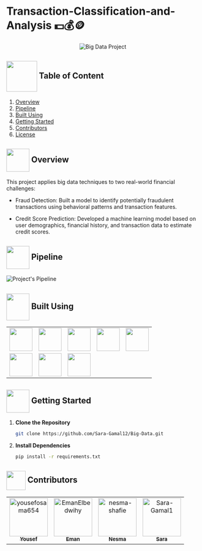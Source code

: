 # Transaction-Classification-and-Analysis 💵💰🪙

<p align="center">
  <img src="https://github.com/user-attachments/assets/70ffa6b8-5628-4c03-a54b-587c0a3f2712" alt="Big Data Project" />
</p>

## <img  align= center width=80px src="giphy.gif">  Table of Content
1. [Overview](#overview)
2. [Pipeline](#piepline)
3. [Built Using](#tools)
4. [Getting Started](#started)
5. [Contributors](#contributors)
6. [License](#license)


<!--  Overview  -->
## <img  align= center width =60px src="https://cdn-icons-png.flaticon.com/512/8632/8632710.png"> Overview <a id="overview"></a>
This project applies big data techniques to two real-world financial challenges:

* Fraud Detection: Built a model to identify potentially fraudulent transactions using behavioral patterns and transaction features.

* Credit Score Prediction: Developed a machine learning model based on user demographics, financial history, and transaction data to estimate credit scores.


<!--  Pipeline  -->
## <img  align= center width =60px src="https://cdn-icons-png.flaticon.com/512/2002/2002051.png"> Pipeline <a id="piepline"></a>
<img src="https://github.com/user-attachments/assets/a29ad9cc-12d1-4fd2-a0ee-9354c6a96cd4" alt="Project's Pipeline" />

<!-- Built Using -->
## <img  align= center width =60px  height =70px src="https://media4.giphy.com/media/ux6vPam8BubuCxbW20/giphy.gif?cid=6c09b952gi267xsujaqufpqwuzeqhbi88q0ohj83jwv6dpls&ep=v1_stickers_related&rid=giphy.gif&ct=s"> Built Using <a id="tools"></a>
<table>
  <tr>
        <td align="center"><img height="60" src ="https://logos-world.net/wp-content/uploads/2021/10/Python-Symbol.png"/></td>
        <td align="center"><img height="60" src ="https://upload.wikimedia.org/wikipedia/commons/thumb/3/38/Jupyter_logo.svg/1200px-Jupyter_logo.svg.png"/></td>
        <td align="center"><img height="60" src ="https://miro.medium.com/v2/resize:fit:765/0*08yGjjxAPbImpkhQ.png"/></td>
        <td align="center"><img height="60" src ="https://cdn.prod.website-files.com/655926fa24195711dbf38624/662815b1f8e7ea8ce6c88ccb_Pandas-logo.webp"/></td>
        <td align="center"><img height="60" src ="https://d33wubrfki0l68.cloudfront.net/e33fd6f372aa5d51e7b0de4bd763bd983251881e/4b0f4/blog/customising-matplotlib/matplot_title_logo.png"/></td>
  <tr>
  </tr>
      <td align="center"><img height="60" src ="https://upload.wikimedia.org/wikipedia/commons/thumb/0/05/Scikit_learn_logo_small.svg/1200px-Scikit_learn_logo_small.svg.png"/></td>
      <td align="center"><img height="60" src ="https://ms-toolsai.gallerycdn.vsassets.io/extensions/ms-toolsai/vscode-ai-remote-web/1.0.0/1724367048666/Microsoft.VisualStudio.Services.Icons.Default"/></td>
      <td align="center"><img height="60" src ="https://miro.medium.com/v2/resize:fit:1200/1*rq98phowGgaUatq-Hx90PQ.png"/></td>
  </tr>
</table>

<!-- Getting Started -->
## <img align="center" width="60px" height="60px" src="https://media3.giphy.com/media/wuZWV7keWqi2jJGzdB/giphy.gif?cid=6c09b952wp4ev7jtywg3j6tt7ec7vr3piiwql2vhrlsgydyz&ep=v1_internal_gif_by_id&rid=giphy.gif&ct=s"> Getting Started <a id="started"></a>

1. **Clone the Repository**
    ```bash
    git clone https://github.com/Sara-Gamal12/Big-Data.git
    ```

2. **Install Dependencies**
    ```bash
    pip install -r requirements.txt
    ```

<!-- Contributors -->
## <img  align= center width=50px height=50px src="https://media1.giphy.com/media/WFZvB7VIXBgiz3oDXE/giphy.gif?cid=6c09b952tmewuarqtlyfot8t8i0kh6ov6vrypnwdrihlsshb&rid=giphy.gif&ct=s"> Contributors <a id = "contributors"></a>
<!-- readme: collaborators -start -->
<table  align='center'> 
<tr>
    <td align="center">
        <a href="https://github.com/yousefosama654">
            <img src="https://avatars.githubusercontent.com/u/93356614?v=4" width="100;" alt="yousefosama654"/>
            <br />
            <sub><b>Yousef</b></sub>
        </a>
    </td>
    <td align="center">
        <a href="https://github.com/EmanElbedwihy">
            <img src="https://avatars.githubusercontent.com/u/120182209?v=4" width="100;" alt="EmanElbedwihy"/>
            <br />
            <sub><b>Eman</b></sub>
        </a>
    </td>
        <td align="center">
        <a href="https://github.com/nesma-shafie">
            <img src="https://avatars.githubusercontent.com/u/120175134?v=4" width="100;" alt="nesma-shafie"/>
            <br />
            <sub><b>Nesma</b></sub>
        </a>
    </td>
    <td align="center">
        <a href="https://github.com/Sara-Gamal1">
            <img src="https://avatars.githubusercontent.com/u/106556638?v=4" width="100;" alt="Sara-Gamal1"/>
            <br />
            <sub><b>Sara</b></sub>
        </a>
    </td></tr>
</table>
